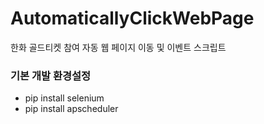 # AutomaticallyClickWebPage
한화 골드티켓 참여 자동 웹 페이지 이동 및 이벤트 스크립트

### 기본 개발 환경설정
* pip install selenium
* pip install apscheduler

